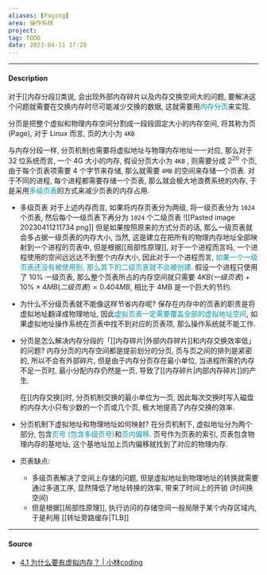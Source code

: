 ```yaml
---
aliases: [Paging]
area: 操作系统
project: 
tag: TODO
date: 2023-04-11 17:20
---
```

---
#### Description
对于[[内存分段]]类说, 会出现外部内存碎片以及内存交换空间大的问题, 要解决这个问题就需要在交换内存时尽可能减少交换的数据, 这就需要用<font color="#0593A2">内存分页</font>来实现.

分页是把整个虚拟和物理内存空间分割成一段段固定大小的内存空间, 将其称为页 (Page), 对于 Linux 而言, 页的大小为 `4KB`

与内存分段一样, 分页机制也需要将虚拟地址与物理内存地址一一对应, 那么对于 32 位系统而言, 一个 4G 大小的内存, 假设分页大小为 `4KB` , 则需要分成 $2^{20}$ 个页, 由于每个页表项需要 4 个字节来存储, 那么就需要 `4MB` 的空间来存储一个页表. 对于不同的进程, 每个进程都需要存储一个页表, 那么就会极大地浪费系统的内存, 于是采用<font color="#0593A2">多级页表</font>的方式来减少页表的内存占用.

- 多级页表
对于上述内存而言, 如果将内存页表分为两级, 将一级页表分为 `1024` 个页表, 然后每个一级页表下再分为 `1024` 个二级页表
![[Pasted image 20230411211734.png]]
但是如果按照原来的方式分页的话, 那么一级页表就会多占据一级页表的内存大小, 当然, 这是建立在把所有的物理内存地址全部映射到一个进程的页表中, 但是根据[[局部性原理]], 对于一个进程而言吗, 一个进程使用的空间远远达不到整个内存大小, 因此对于一个进程而言, <font color="#0593A2">如果一个一级页表还没有被使用到, 那么其下的二级页表就不会被创建</font>. 
假设一个进程只使用了 $10\%$ 一级页表, 那么整个页表所占的内存空间就只需要 $4KB (一级页表)+10\%\times 4MB (二级页表)=0.404MB$, 相比于 4MB 是一个巨大的节约.

- 为什么不分级页表就不能像这样节省内存呢?
    保存在内存中的页表的职责是将虚拟地址翻译成物理地址, 因此<font color="#0593A2">虚拟页表一定需要覆盖全部的虚拟地址空间</font>, 如果虚拟地址操作系统在页表中找不到对应的页表项, 那么操作系统就不能工作.
- 分页是怎么解决内存分段的「[[内存碎片|外部内存碎片]]和内存交换效率低」的问题?
    内存分页的内存空间都是提前划分的分页, 页与页之间的排列是紧密的, 所以不会有外部碎片, 但是由于内存分页存在最小单位, 当进程所需的内存不足一页时, 最小分配内存仍然是一页, 导致了[[内存碎片|内部内存碎片]]的产生. 
    
    在[[内存交换]]时, 分页机制交换的最小单位为一页, 因此每次交换时写入磁盘的内存大小只有少数的一个页或几个页, 极大地提高了内存交换的效率.
- 分页机制下虚拟地址和物理地址如何映射?
    在分页机制下, 虚拟地址分为两个部分, 包含<font color="#0593A2">页号 (包含多级页号)</font>和<font color="#0593A2">页内偏移</font>. 页号作为页表的索引, 页表包含物理内存的基地址, 这个基地址加上页内偏移就找到了对应的物理内存. 

- 页表缺点: 
    - 多级页表解决了空间上存储的问题, 但是虚拟地址到物理地址的转换就需要通过多道工序, 显然降低了地址转换的效率, 带来了时间上的开销 (时间换空间)
    - 但是根据[[局部性原理]], 执行访问的存储空间一般局限于某个内存区域内, 于是利用 [[转址旁路缓存|TLB]]
---
#### Source
- [4.1 为什么要有虚拟内存？ | 小林coding](https://xiaolincoding.com/os/3_memory/vmem.html#%E5%A4%9A%E7%BA%A7%E9%A1%B5%E8%A1%A8)